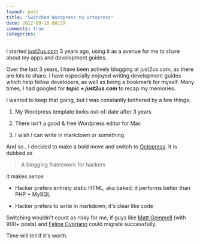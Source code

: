 ```yaml
---
layout: post
title: "Switched Wordpress to Octopress"
date: 2012-09-10 00:29
comments: true
categories: 
---
```


I started [just2us.com](http://blog.just2us.com/2009/05/just2uscom-is-here/) 3 years ago, using it as a avenue for me to share about my apps and development guides.

Over the last 3 years, I have been actively blogging at just2us.com, as there are lots to share. I have especially enjoyed writing development guides which help fellow developers, as well as being a bookmark for myself. Many times, I had googled for _**topic + just2us.com**_ to recap my memories.

I wanted to keep that going, but I was constantly bothered by a few things.

<!-- more -->

1. My Wordpress template looks out-of-date after 3 years

2. There isn't a good & free Wordpress editor for Mac

3. I wish I can write in markdown or something

And so.. I decided to make a bold move and switch to [Octopress](http://octopress.org/). It is dubbed as

> A blogging framework for hackers

It makes sense:

- 	Hacker prefers entirely static HTML, aka baked; it performs better than PHP + MySQL

- 	Hacker prefers to write in markdown; it's clear like code

Switching wouldn't count as risky for me, if guys like [Matt Gemmell](http://mattgemmell.com/2011/09/12/blogging-with-octopress/) (with 900+ posts) and [Felipe Cypriano](http://felipecypriano.com/2011/09/16/why-ive-migrated-to-octopress/) could migrate successfully. 

Time will tell if it's worth.